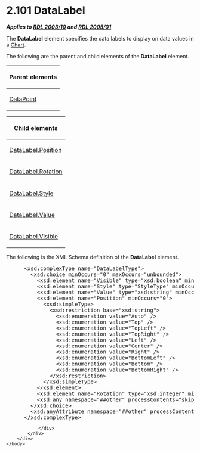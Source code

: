 <html dir="LTR" xmlns:mshelp="http://msdn.microsoft.com/mshelp" xmlns:ddue="http://ddue.schemas.microsoft.com/authoring/2003/5" xmlns:xlink="http://www.w3.org/1999/xlink" xmlns:tool="http://www.microsoft.com/tooltip">
    <head>
        <meta http-equiv="Content-Type" content="text/html; CHARSET=utf-8"></meta>
        <meta name="save" content="history"></meta>
        <title>2.101 DataLabel</title>
        <xml>
            <mshelp:toctitle title="2.101 DataLabel"></mshelp:toctitle>
            <mshelp:rltitle title="[MS-RDL]: DataLabel"></mshelp:rltitle>
            <mshelp:keyword index="A" term="64273976-3568-4d05-b4ee-300c53a5736c"></mshelp:keyword>
            <mshelp:attr name="DCSext.ContentType" value="open specification"></mshelp:attr>
            <mshelp:attr name="AssetID" value="64273976-3568-4d05-b4ee-300c53a5736c"></mshelp:attr>
            <mshelp:attr name="TopicType" value="kbRef"></mshelp:attr>
            <mshelp:attr name="DCSext.Title" value="[MS-RDL]: DataLabel" />
        </xml>
    </head>
    <body>
        <div id="header">
            <h1 class="heading">2.101 DataLabel</h1>
        </div>
        <div id="mainSection">
            <div id="mainBody">
                <div id="allHistory" class="saveHistory"></div>
                <div id="sectionSection0" class="section" name="collapseableSection">
                    

<p><b><i>Applies to </i></b><a href="a7e2ad00-07c8-4f6d-80ab-3ad55df7b233.html"><b><i>RDL 2003/10</i></b></a><b>
<i>and </i></b><a href="3ebe2912-4958-4832-b391-cad1f5e13338.html"><b><i>RDL 2005/01</i></b></a></p>

<p>The <b>DataLabel</b> element specifies the data labels to
display on data values in a <a href="b0ab5524-7eb2-47a7-a4d3-230f5c8c5526.html">Chart</a>.</p>

<p>The following are the parent and child elements of the <b>DataLabel</b>
element.</p>

<table>
 <thead>
  <tr>
   <th>
   <p>Parent elements</p>
   </th>
  </tr>
 </thead>
 <tr>
  <td>
  <p><a href="aee11573-3fcf-4365-938b-e6c8ceece6e1.html">DataPoint</a></p>
  </td>
 </tr>
</table>

<p> </p>

<table>
 <thead>
  <tr>
   <th>
   <p>Child elements</p>
   </th>
  </tr>
 </thead>
 <tr>
  <td>
  <p><a href="5cbd8092-04c0-4c3b-8b16-8335a52e20bd.html">DataLabel.Position</a></p>
  </td>
 </tr>
 <tr>
  <td>
  <p><a href="bc48c6e3-ab8f-4708-8817-87cbb8b9ea01.html">DataLabel.Rotation</a></p>
  </td>
 </tr>
 <tr>
  <td>
  <p><a href="130973ef-3025-4935-bc19-fc1fea9aacf3.html">DataLabel.Style</a></p>
  </td>
 </tr>
 <tr>
  <td>
  <p><a href="6b6797b5-4423-4de0-bf72-c7ac171f711b.html">DataLabel.Value</a></p>
  </td>
 </tr>
 <tr>
  <td>
  <p><a href="47aaafe6-4c3d-4734-827e-1e7e83b91091.html">DataLabel.Visible</a></p>
  </td>
 </tr>
</table>

<p>The following is the XML Schema definition of the <b>DataLabel</b>
element.</p>

<dl>
<dd>
<div><pre> &lt;xsd:complexType name=&quot;DataLabelType&quot;&gt;
   &lt;xsd:choice minOccurs=&quot;0&quot; maxOccurs=&quot;unbounded&quot;&gt;
     &lt;xsd:element name=&quot;Visible&quot; type=&quot;xsd:boolean&quot; minOccurs=&quot;0&quot; /&gt;
     &lt;xsd:element name=&quot;Style&quot; type=&quot;StyleType&quot; minOccurs=&quot;0&quot; /&gt;
     &lt;xsd:element name=&quot;Value&quot; type=&quot;xsd:string&quot; minOccurs=&quot;0&quot; /&gt;
     &lt;xsd:element name=&quot;Position&quot; minOccurs=&quot;0&quot;&gt;
       &lt;xsd:simpleType&gt;
         &lt;xsd:restriction base=&quot;xsd:string&quot;&gt;
           &lt;xsd:enumeration value=&quot;Auto&quot; /&gt;
           &lt;xsd:enumeration value=&quot;Top&quot; /&gt;
           &lt;xsd:enumeration value=&quot;TopLeft&quot; /&gt;
           &lt;xsd:enumeration value=&quot;TopRight&quot; /&gt;
           &lt;xsd:enumeration value=&quot;Left&quot; /&gt;
           &lt;xsd:enumeration value=&quot;Center&quot; /&gt;
           &lt;xsd:enumeration value=&quot;Right&quot; /&gt;
           &lt;xsd:enumeration value=&quot;BottomLeft&quot; /&gt;
           &lt;xsd:enumeration value=&quot;Bottom&quot; /&gt;
           &lt;xsd:enumeration value=&quot;BottomRight&quot; /&gt;
         &lt;/xsd:restriction&gt;
       &lt;/xsd:simpleType&gt;
     &lt;/xsd:element&gt;
     &lt;xsd:element name=&quot;Rotation&quot; type=&quot;xsd:integer&quot; minOccurs=&quot;0&quot; /&gt;
     &lt;xsd:any namespace=&quot;##other&quot; processContents=&quot;skip&quot; /&gt;
   &lt;/xsd:choice&gt;
   &lt;xsd:anyAttribute namespace=&quot;##other&quot; processContents=&quot;skip&quot; /&gt;
 &lt;/xsd:complexType&gt;
</pre></div>
</dd></dl>


                </div>
            </div>
        </div>
    </body>
</html>